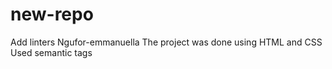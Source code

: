 # new-repo
Add linters
Ngufor-emmanuella
The project was done using HTML and CSS
Used semantic tags
